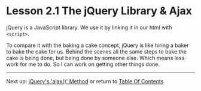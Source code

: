# Lesson 2.1 The jQuery Library & Ajax

jQuery is a JavaScript library. We use it by linking it in our html with `<script>`. 

To compare it with the baking a cake concept, jQuery is like hiring a baker to bake the cake for us. Behind the scenes all the same steps to bake the cake is being done, but being done by someone else. Which means less work for me to do. So I can work on getting other things done.

- - -
Next up: [jQuery's 'ajax()' Method](ND024_Part3_Lesson02_02.md) or return to [Table Of Contents](./ND024_TableOfContents.md)

